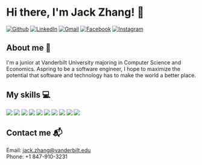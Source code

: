 # Hi there, I'm Jack Zhang! :wave:
<p><a href="https://github.com/jzjackjz" target="_blank"><img alt="Github" src="https://img.shields.io/badge/GitHub-%2312100E.svg?&style=for-the-badge&logo=Github&logoColor=white" /></a> <a href="https://www.linkedin.com/in/jackzhang10/" target="_blank"><img alt="LinkedIn" src="https://img.shields.io/badge/linkedin-%230077B5.svg?&style=for-the-badge&logo=linkedin&logoColor=white" /></a> <a href="mailto:jack.zhang@vanderbilt.edu" target="_blank"><img alt="Gmail" src="https://img.shields.io/badge/Gmail-D14836?style=for-the-badge&logo=gmail&logoColor=white" /></a> <a href="https://www.facebook.com/jzjackjz/" target="_blank"><img alt="Facebook" src="https://img.shields.io/badge/Facebook-1877F2?style=for-the-badge&logo=facebook&logoColor=white" /></a> <a href="instagram.com/jzjackjz" target="_blank"><img alt="Instagram" src="https://img.shields.io/badge/Instagram-E4405F?style=for-the-badge&logo=instagram&logoColor=white" /></a>
</p>


## About me 📖
I'm a junior at Vanderbilt University majoring in Computer Science and Economics. Aspring to be a software engineer, I hope to maximize the potential that software and technology has to make the world a better place.

## My skills :computer:
![](https://img.shields.io/badge/-c++-0073B1?style=flat-square)
![](https://img.shields.io/badge/-java-59788E?style=flat-square)
![](https://img.shields.io/badge/-python-FFDB58?style=flat-square)
![](https://img.shields.io/badge/-sql-ED820E?style=flat-square)
![](https://img.shields.io/badge/-html-FFA500?style=flat-square)
![](https://img.shields.io/badge/-css-0000FF?style=flat-square)
![](https://img.shields.io/badge/-javascript-FFFF00?style=flat-square)
![](https://img.shields.io/badge/-git-FF5349?style=flat-square)
![](https://img.shields.io/badge/-perforce-3CDFFF?style=flat-square)
![](https://img.shields.io/badge/-ue4-BEC2CB?style=flat-square)

## Contact me 📬
Email: jack.zhang@vanderbilt.edu <br />
Phone: +1 847-910-3231
